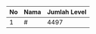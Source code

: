 | No | Nama            | Jumlah Level |
|----|-----------------|--------------|
| 1  | #    |    4497        |
